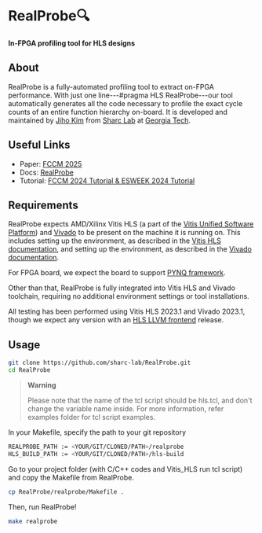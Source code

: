 # RealProbe🔍
**In-FPGA profiling tool for HLS designs**


## About

RealProbe is a fully-automated profiling tool to extract on-FPGA performance. 
With just one line---#pragma HLS RealProbe---our tool automatically generates all the code necessary to profile the exact cycle counts of an entire function hierarchy on-board. 
It is developed and maintained by [Jiho Kim][1] from [Sharc Lab][2] at [Georgia Tech][3].

[1]: https://jihoray.github.io/
[2]: https://sharclab.ece.gatech.edu/
[3]: https://www.gatech.edu/



## Useful Links

- Paper: [FCCM 2025][11]
- Docs: [RealProbe][9]
- Tutorial: [FCCM 2024 Tutorial & ESWEEK 2024 Tutorial][10]

[9]: https://realprobe-doc.readthedocs.io/en/latest
[10]: https://sharclab.ece.gatech.edu/open-source-projects/
[11]: https://arxiv.org/html/2504.03879v1


## Requirements

RealProbe expects AMD/Xilinx Vitis HLS (a part of the [Vitis Unified Software Platform][4]) and [Vivado][5] to be present on the machine it is running on. This includes setting up the environment, as described in the [Vitis HLS documentation][6], and setting up the environment, as described in the [Vivado documentation][7].

For FPGA board, we expect the board to support [PYNQ framework](https://pynq.readthedocs.io/en/latest/). 

Other than that, RealProbe is fully integrated into Vitis HLS and Vivado toolchain, requiring no additional environment settings or tool installations. 

All testing has been performed using Vitis HLS 2023.1 and Vivado 2023.1, though we expect any version with an [HLS LLVM frontend][8] release.

[4]: https://www.xilinx.com/products/design-tools/vitis/vitis-platform.html
[5]: https://www.xilinx.com/products/design-tools/vivado.html
[6]: https://docs.xilinx.com/r/en-US/ug1399-vitis-hls/Setting-Up-the-Environment?tocId=5N~0A2HNuVzvrGYgw0ja_A
[7]: https://docs.amd.com/r/en-US/ug910-vivado-getting-started/Installing-the-Vivado-Design-Suite
[8]: https://github.com/Xilinx/hls-llvm-project



## Usage

```bash
git clone https://github.com/sharc-lab/RealProbe.git
cd RealProbe
```


> **Warning**
>
> Please note that the name of the tcl script should be hls.tcl, and don't change the variable name inside. For more information, refer examples folder for tcl script examples.

In your Makefile, specify the path to your git repository

```bash
REALPROBE_PATH := <YOUR/GIT/CLONED/PATH>/realprobe
HLS_BUILD_PATH := <YOUR/GIT/CLONED/PATH>/hls-build
```

Go to your project folder (with C/C++ codes and Vitis_HLS run tcl script) and copy the Makefile from RealProbe.


```bash
cp RealProbe/realprobe/Makefile .
```

Then, run RealProbe!

```bash
make realprobe
```

<!---
All available command-line options can be viewed by running `realprobe --help`.
<div>
  <p align="center"> **On-FPGA profiling tool for HLS designs** </p>
</div>
-->
